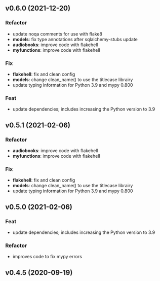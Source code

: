 ## v0.6.0 (2021-12-20)

### Refactor

- update noqa comments for use with flake8
- **models**: fix type annotations after sqlalchemy-stubs update
- **audiobooks**: improve code with flakehell
- **myfunctions**: improve code with flakehell

### Fix

- **flakehell**: fix and clean config
- **models**: change clean_name() to use the titlecase librairy
- update typing information for Python 3.9 and mypy 0.800

### Feat

- update dependencies; includes increasing the Python version to 3.9

## v0.5.1 (2021-02-06)

### Refactor

- **audiobooks**: improve code with flakehell
- **myfunctions**: improve code with flakehell

### Fix

- **flakehell**: fix and clean config
- **models**: change clean_name() to use the titlecase librairy
- update typing information for Python 3.9 and mypy 0.800

## v0.5.0 (2021-02-06)

### Feat

- update dependencies; includes increasing the Python version to 3.9

### Refactor

- improves code to fix mypy errors

## v0.4.5 (2020-09-19)
